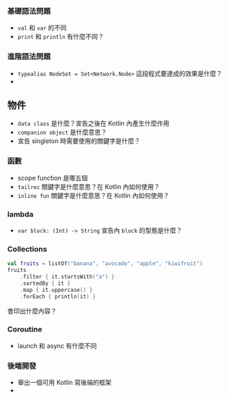 ### 基礎語法問題
- `val` 和 `var` 的不同
- `print` 和 `println` 有什麼不同？

### 進階語法問題
- `typealias NodeSet = Set<Network.Node>` 這段程式要達成的效果是什麼？
- 


## 物件
- `data class` 是什麼？宣告之後在 Kotlin 內產生什麼作用
- `companion object` 是什麼意思？
- 宣告 singleton 時需要使用的關鍵字是什麼？

### 函數
- scope function 是哪五個
- `tailrec` 關鍵字是什麼意思？在 Kotlin 內如何使用？
- `inline fun` 關鍵字是什麼意思？在 Kotlin 內如何使用？

### lambda
- `var block: (Int) -> String` 宣告內 `block` 的型態是什麼？

### Collections

```kotlin
val fruits = listOf("banana", "avocado", "apple", "kiwifruit")
fruits
    .filter { it.startsWith("a") }
    .sortedBy { it }
    .map { it.uppercase() }
    .forEach { println(it) }
```

會印出什麼內容？

### Coroutine
- launch 和 async 有什麼不同 

### 後端開發
- 舉出一個可用 Kotlin 寫後端的框架
- 

